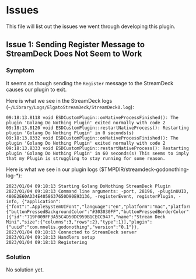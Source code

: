 # Issues
This file will list out the issues we went through developing this plugin.

## Issue 1: Sending Register Message to StreamDeck Does Not Seem to Work
### Symptom
It seems as though sending the `Register` message to the StreamDeck causes our plugin to exit.

Here is what we see in the StreamDeck logs (`~/Library/Logs/ElgatoStreamDeck/StreamDeck0.log`):
```
09:18:13.8118 void ESDCustomPlugin::onNativeProcessFinished(): The plugin 'Golang Do Nothing Plugin' exited normally with code 2
09:18:13.8120 void ESDCustomPlugin::restartNativeProcess(): Restarting plugin 'Golang Do Nothing Plugin' in 0 seconds(s)
09:18:13.8332 void ESDCustomPlugin::onNativeProcessFinished(): The plugin 'Golang Do Nothing Plugin' exited normally with code 2
09:18:13.8333 void ESDCustomPlugin::restartNativeProcess(): Restarting plugin 'Golang Do Nothing Plugin' in 60 seconds(s) This seems to imply that my Plugin is struggling to stay running for some reason.
```

Here is what we see in our plugin logs ($TMPDIR/streamdeck-godonothing-log-*):
```
2023/01/04 09:18:13 Starting Golang DoNothing StreamDeck Plugin
2023/01/04 09:18:13 Command line arguments: -port, 28196, -pluginUUID, 480E2E60AD34E4058637650D90E93136, -registerEvent, registerPlugin, -info, {"application":{"font":".AppleSystemUIFont","language":"en","platform":"mac","platformVersion":"13.1.0","version":"6.0.2.17735"},"colors":{"buttonPressedBackgroundColor":"#303030FF","buttonPressedBorderColor":"#646464FF","buttonPressedTextColor":"#969696FF","disabledColor":"#007AFF7F","highlightColor":"#007AFFFF","mouseDownColor":"#2EA8FFFF"},"devicePixelRatio":1,"devices":[{"id":"719F009FF3A55C4D50DC959B1CECC947","name":"Stream Deck Mini","size":{"columns":3,"rows":2},"type":1}],"plugin":{"uuid":"com.mnelis.godonothing","version":"0.1"}},
2023/01/04 09:18:13 Connected to StreamDeck server
2023/01/04 09:18:13 Handlers setup
2023/01/04 09:18:13 Registering
```

### Solution
No solution yet.

